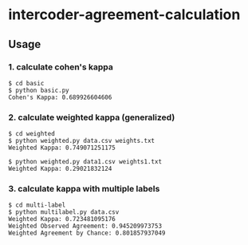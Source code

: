 # intercoder-agreement-calculation

<a name="usage"></a>
## Usage

<a name="1"></a>
### 1. calculate cohen's kappa

```console
$ cd basic
$ python basic.py
Cohen's Kappa: 0.689926604606
```


<a name="2"></a>
### 2. calculate weighted kappa (generalized)
```console
$ cd weighted
$ python weighted.py data.csv weights.txt
Weighted Kappa: 0.749071251175
```

```console
$ python weighted.py data1.csv weights1.txt
Weighted Kappa: 0.29021832124
```

<a name="3"></a>
### 3. calculate kappa with multiple labels
```console
$ cd multi-label
$ python multilabel.py data.csv
Weighted Kappa: 0.723481095176
Weighted Observed Agreement: 0.945209973753
Weighted Agreement by Chance: 0.801857937049
```
